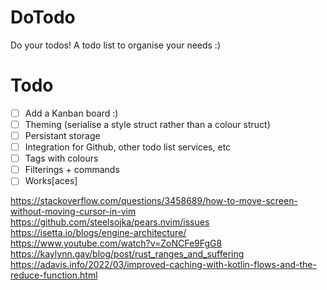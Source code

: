# DoTodo

Do your todos!
A todo list to organise your needs :)

# Todo
- [ ] Add a Kanban board :)
- [ ] Theming (serialise a style struct rather than a colour struct)
- [ ] Persistant storage
- [ ] Integration for Github, other todo list services, etc
- [ ] Tags with colours
- [ ] Filterings + commands
- [ ] Works[aces]

https://stackoverflow.com/questions/3458689/how-to-move-screen-without-moving-cursor-in-vim
https://github.com/steelsojka/pears.nvim/issues
https://isetta.io/blogs/engine-architecture/
https://www.youtube.com/watch?v=ZoNCFe9FgG8
https://kaylynn.gay/blog/post/rust_ranges_and_suffering
https://adavis.info/2022/03/improved-caching-with-kotlin-flows-and-the-reduce-function.html

